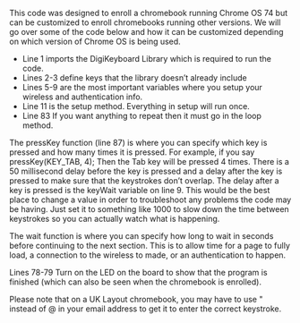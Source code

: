 This code was designed to enroll a chromebook running Chrome OS 74 but can be customized to enroll chromebooks running other versions.  We will go over some of the code below and how it can be customized depending on which version of Chrome OS is being used.
- Line 1 imports the DigiKeyboard Library which is required to run the code.
- Lines 2-3 define keys that the library doesn’t already include
- Lines 5-9 are the most important variables where you setup your wireless and authentication info.
- Line 11 is the setup method.  Everything in setup will run once.
- Line 83 If you want anything to repeat then it must go in the loop method.

The pressKey function (line 87) is where you can specify which key is pressed and how many times it is pressed.  For example, if you say pressKey(KEY_TAB, 4); Then the Tab key will be pressed 4 times.  There is a 50 millisecond delay before the key is pressed and a delay after the key is pressed to make sure that the keystrokes don’t overlap.  The delay after a key is pressed is the keyWait variable on line 9.  This would be the best place to change a value in order to troubleshoot any problems the code may be having.  Just set it to something like 1000 to slow down the time between keystrokes so you can actually watch what is happening.

The wait function is where you can specify how long to wait in seconds before continuing to the next section.  This is to allow time for a page to fully load, a connection to the wireless to made, or an authentication to happen.

Lines 78-79 Turn on the LED on the board to show that the program is finished (which can also be seen when the chromebook is enrolled).

Please note that on a UK Layout chromebook, you may have to use " instead of @ in your email address to get it to enter the correct keystroke.
